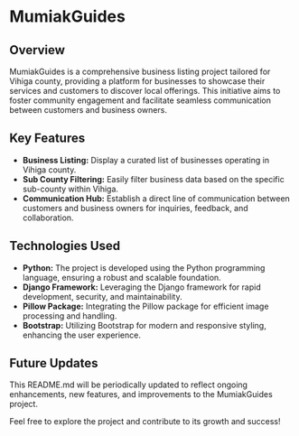 # MumiakGuides

## Overview

MumiakGuides is a comprehensive business listing project tailored for Vihiga county, providing a platform for businesses to showcase their services and customers to discover local offerings. This initiative aims to foster community engagement and facilitate seamless communication between customers and business owners.

## Key Features

- **Business Listing:** Display a curated list of businesses operating in Vihiga county.
- **Sub County Filtering:** Easily filter business data based on the specific sub-county within Vihiga.
- **Communication Hub:** Establish a direct line of communication between customers and business owners for inquiries, feedback, and collaboration.

## Technologies Used

- **Python:** The project is developed using the Python programming language, ensuring a robust and scalable foundation.
- **Django Framework:** Leveraging the Django framework for rapid development, security, and maintainability.
- **Pillow Package:** Integrating the Pillow package for efficient image processing and handling.
- **Bootstrap:** Utilizing Bootstrap for modern and responsive styling, enhancing the user experience.

## Future Updates

This README.md will be periodically updated to reflect ongoing enhancements, new features, and improvements to the MumiakGuides project.

Feel free to explore the project and contribute to its growth and success!
